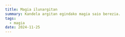 ```yaml
---
title: Magia ilunargitan
summary: Kandela argitan egindako magia saio berezia.
tags:
  - magia
date: 2024-11-25
---
```


